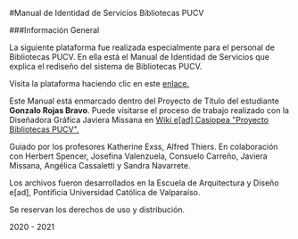 #Manual de Identidad de Servicios Bibliotecas PUCV###Información GeneralLa siguiente plataforma fue realizada especialmente para el personal de Bibliotecas PUCV. En ella está el Manual de Identidad de Servicios que explica el rediseño del sistema de Bibliotecas PUCV.Visita la plataforma haciendo clic en este [enlace.](eadpucv.github.io/biblioteca-pucv/)Este Manual está enmarcado dentro del Proyecto de Título del estudiante **Gonzalo Rojas Bravo**. Puede visitarse el proceso de trabajo realizado con la Diseñadora Gráfica Javiera Missana en [Wiki e[ad] Casiopea "Proyecto Bibliotecas PUCV".](https://wiki.ead.pucv.cl/Proyecto_Bibliotecas_PUCV_2020)Guiado por los profesores Katherine Exss, Alfred Thiers. En colaboración con Herbert Spencer, Josefina Valenzuela, Consuelo Carreño, Javiera Missana, Angélica Cassaletti y Sandra Navarrete.Los archivos fueron desarrollados en la Escuela de Arquitectura y Diseño e[ad], Pontificia Universidad Católica de Valparaíso.Se reservan los derechos de uso y distribución.2020 - 2021